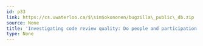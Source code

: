 ```yaml
---
id: p33
link: https://cs.uwaterloo.ca/$\sim$okononen/bugzilla\_public\_db.zip
source: None
title: 'Investigating code review quality: Do people and participation matter?'
type: None
---
```

